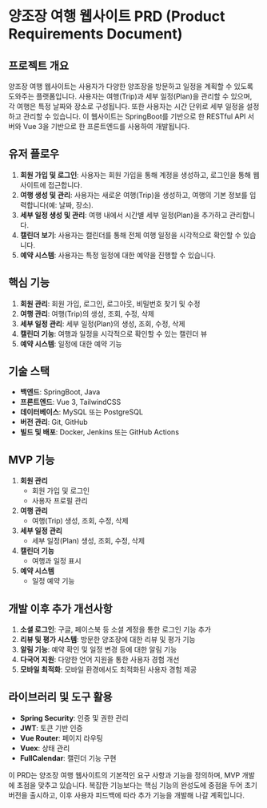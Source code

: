 # 양조장 여행 웹사이트 PRD (Product Requirements Document)

## 프로젝트 개요
양조장 여행 웹사이트는 사용자가 다양한 양조장을 방문하고 일정을 계획할 수 있도록 도와주는 플랫폼입니다. 사용자는 여행(Trip)과 세부 일정(Plan)을 관리할 수 있으며, 각 여행은 특정 날짜와 장소로 구성됩니다. 또한 사용자는 시간 단위로 세부 일정을 설정하고 관리할 수 있습니다. 이 웹사이트는 SpringBoot를 기반으로 한 RESTful API 서버와 Vue 3을 기반으로 한 프론트엔드를 사용하여 개발됩니다.

## 유저 플로우
1. **회원 가입 및 로그인**: 사용자는 회원 가입을 통해 계정을 생성하고, 로그인을 통해 웹사이트에 접근합니다.
2. **여행 생성 및 관리**: 사용자는 새로운 여행(Trip)을 생성하고, 여행의 기본 정보를 입력합니다(예: 날짜, 장소).
3. **세부 일정 생성 및 관리**: 여행 내에서 시간별 세부 일정(Plan)을 추가하고 관리합니다.
4. **캘린더 보기**: 사용자는 캘린더를 통해 전체 여행 일정을 시각적으로 확인할 수 있습니다.
5. **예약 시스템**: 사용자는 특정 일정에 대한 예약을 진행할 수 있습니다.

## 핵심 기능
1. **회원 관리**: 회원 가입, 로그인, 로그아웃, 비밀번호 찾기 및 수정
2. **여행 관리**: 여행(Trip)의 생성, 조회, 수정, 삭제
3. **세부 일정 관리**: 세부 일정(Plan)의 생성, 조회, 수정, 삭제
4. **캘린더 기능**: 여행과 일정을 시각적으로 확인할 수 있는 캘린더 뷰
5. **예약 시스템**: 일정에 대한 예약 기능

## 기술 스택
- **백엔드**: SpringBoot, Java
- **프론트엔드**: Vue 3, TailwindCSS
- **데이터베이스**: MySQL 또는 PostgreSQL
- **버전 관리**: Git, GitHub
- **빌드 및 배포**: Docker, Jenkins 또는 GitHub Actions

## MVP 기능
1. **회원 관리**
    - 회원 가입 및 로그인
    - 사용자 프로필 관리
2. **여행 관리**
    - 여행(Trip) 생성, 조회, 수정, 삭제
3. **세부 일정 관리**
    - 세부 일정(Plan) 생성, 조회, 수정, 삭제
4. **캘린더 기능**
    - 여행과 일정 표시
5. **예약 시스템**
    - 일정 예약 기능

## 개발 이후 추가 개선사항
1. **소셜 로그인**: 구글, 페이스북 등 소셜 계정을 통한 로그인 기능 추가
2. **리뷰 및 평가 시스템**: 방문한 양조장에 대한 리뷰 및 평가 기능
3. **알림 기능**: 예약 확인 및 일정 변경 등에 대한 알림 기능
4. **다국어 지원**: 다양한 언어 지원을 통한 사용자 경험 개선
5. **모바일 최적화**: 모바일 환경에서도 최적화된 사용자 경험 제공

## 라이브러리 및 도구 활용
- **Spring Security**: 인증 및 권한 관리
- **JWT**: 토큰 기반 인증
- **Vue Router**: 페이지 라우팅
- **Vuex**: 상태 관리
- **FullCalendar**: 캘린더 기능 구현

이 PRD는 양조장 여행 웹사이트의 기본적인 요구 사항과 기능을 정의하며, MVP 개발에 초점을 맞추고 있습니다. 복잡한 기능보다는 핵심 기능의 완성도에 중점을 두어 초기 버전을 출시하고, 이후 사용자 피드백에 따라 추가 기능을 개발해 나갈 계획입니다.